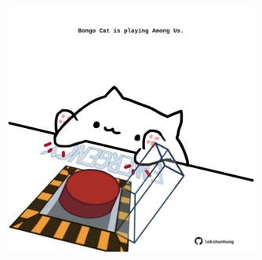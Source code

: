 <!-- built at 07/04/2024, 23:00:53 UTC -->
<p align="center">
  <img width="500" height="500" src="./ReadmeImage.svg">
</p>
